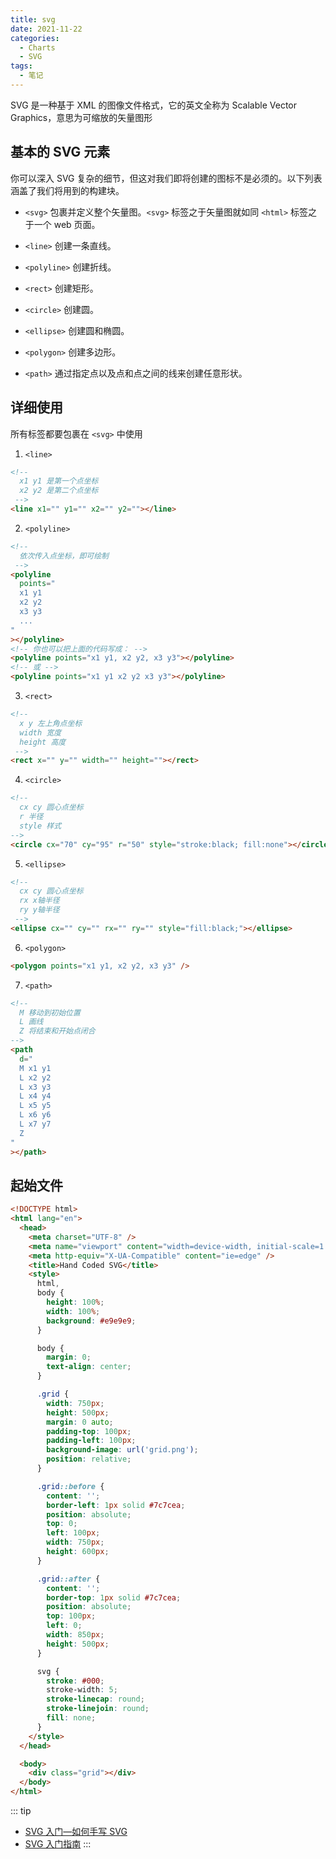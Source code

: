 ```yaml
---
title: svg
date: 2021-11-22
categories:
  - Charts
  - SVG
tags:
  - 笔记
---
```


SVG 是一种基于 XML 的图像文件格式，它的英文全称为 Scalable Vector Graphics，意思为可缩放的矢量图形

## 基本的 SVG 元素

你可以深入 SVG 复杂的细节，但这对我们即将创建的图标不是必须的。以下列表涵盖了我们将用到的构建块。

- `<svg>` 包裹并定义整个矢量图。`<svg>` 标签之于矢量图就如同 `<html>` 标签之于一个 web 页面。
- `<line>` 创建一条直线。
- `<polyline>` 创建折线。

- `<rect>` 创建矩形。
- `<circle>` 创建圆。
- `<ellipse>` 创建圆和椭圆。
- `<polygon>` 创建多边形。
- `<path>` 通过指定点以及点和点之间的线来创建任意形状。

## 详细使用

所有标签都要包裹在 `<svg>` 中使用

1. `<line>`

```html
<!-- 
  x1 y1 是第一个点坐标
  x2 y2 是第二个点坐标
 -->
<line x1="" y1="" x2="" y2=""></line>
```

2. `<polyline>`

```html
<!-- 
  依次传入点坐标，即可绘制
 -->
<polyline
  points="
  x1 y1
  x2 y2
  x3 y3
  ...
"
></polyline>
<!-- 你也可以把上面的代码写成： -->
<polyline points="x1 y1, x2 y2, x3 y3"></polyline>
<!-- 或 -->
<polyline points="x1 y1 x2 y2 x3 y3"></polyline>
```

3. `<rect>`

```html
<!-- 
  x y 左上角点坐标
  width 宽度
  height 高度
 -->
<rect x="" y="" width="" height=""></rect>
```

4. `<circle>`

```html
<!--  
  cx cy 圆心点坐标
  r 半径
  style 样式
-->
<circle cx="70" cy="95" r="50" style="stroke:black; fill:none"></circle>
```

5. `<ellipse>`

```html
<!-- 
  cx cy 圆心点坐标
  rx x轴半径
  ry y轴半径
 -->
<ellipse cx="" cy="" rx="" ry="" style="fill:black;"></ellipse>
```

6. `<polygon>`

```html
<polygon points="x1 y1, x2 y2, x3 y3" />
```

7. `<path>`

```html
<!--
  M 移动到初始位置
  L 画线
  Z 将结束和开始点闭合
-->
<path
  d="
  M x1 y1
  L x2 y2
  L x3 y3
  L x4 y4
  L x5 y5
  L x6 y6
  L x7 y7
  Z
"
></path>
```

## 起始文件

```html
<!DOCTYPE html>
<html lang="en">
  <head>
    <meta charset="UTF-8" />
    <meta name="viewport" content="width=device-width, initial-scale=1.0" />
    <meta http-equiv="X-UA-Compatible" content="ie=edge" />
    <title>Hand Coded SVG</title>
    <style>
      html,
      body {
        height: 100%;
        width: 100%;
        background: #e9e9e9;
      }

      body {
        margin: 0;
        text-align: center;
      }

      .grid {
        width: 750px;
        height: 500px;
        margin: 0 auto;
        padding-top: 100px;
        padding-left: 100px;
        background-image: url('grid.png');
        position: relative;
      }

      .grid::before {
        content: '';
        border-left: 1px solid #7c7cea;
        position: absolute;
        top: 0;
        left: 100px;
        width: 750px;
        height: 600px;
      }

      .grid::after {
        content: '';
        border-top: 1px solid #7c7cea;
        position: absolute;
        top: 100px;
        left: 0;
        width: 850px;
        height: 500px;
      }

      svg {
        stroke: #000;
        stroke-width: 5;
        stroke-linecap: round;
        stroke-linejoin: round;
        fill: none;
      }
    </style>
  </head>

  <body>
    <div class="grid"></div>
  </body>
</html>
```

::: tip

- [SVG 入门—如何手写 SVG](https://juejin.cn/post/6844903589807128590)
- [SVG 入门指南](https://juejin.cn/post/6844904017273815048)
  :::

